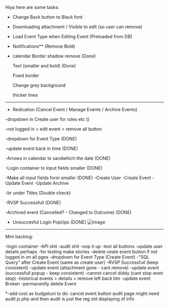 Hiya here are some tasks:

- Change Back button to Black font

- Downloading attachment / Visible to edit (so user can remove)

- Load Event Type when Editing Event (Preloaded from DB)

- Notifications** (Remove Bold)

- calendar
  Border shadow remove (Done)
  
  Text (smaller and bold) (Done)
  
  Fixed border
  
  Change grey background
  
  thicker lines
  

--------------------------------------------------------------------------
- Redication (Cancel Event / Manage Events / Archive Events)

-dropdown in Create user for roles etc ()

-not logged in > edit event > remove all button

-dropdown for Event Type (DONE)

-update event back in time (DONE)

-Arrows in calendar to sandwhich the date (DONE)

-Login container to input fields smaller (DONE)

-Make all input fields form smaller (DONE)
  -Create User
  -Create Event
  -Update Event
  -Update Archive

-br under Titles (Double check)

-RVSP Successfull (DONE)

-Archived event (Cancelled? - Changed to Outcome) (DONE)

- Unsuccesful Login PopUps (DONE)
![image](https://github.com/user-attachments/assets/41326e7d-dafc-4dbf-8060-3492fe015c64)

--------------------------------------------------------------------------

Mini backlog:

-login container
-API shit
-audit shit
-oop it up
-test all buttons
-update user details perhaps
-for testing make stories
-delete ceate event button if not logged in on all pges
-dropdown for Event Type (Create Event)
-"SQL Query" after Create Event (same as create user)
-RVSP Successfull (keep consistent)
-update event (attachment gone - cant remove)
-update event (successfull popup - keep consistent)
-cannot cancel  diddy (cant stop wont stop)
-historical events > details > remove left back btn
-update event Broken 
-permanently delete Event

*-add cost as budgetuni to do:
cancel event button
audit page might need audit.js.php and then audit is just the reg old displaying of info
